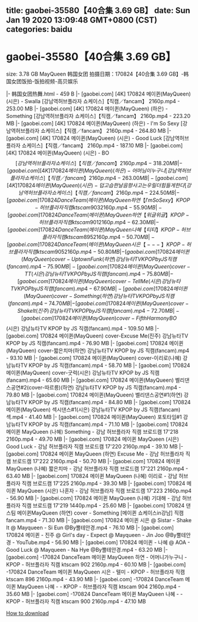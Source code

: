 
title: gaobei-35580【40合集 3.69 GB】
date: Sun Jan 19 2020 13:09:48 GMT+0800 (CST)    
categories: baidu
---

# gaobei-35580【40合集 3.69 GB】
size: 3.78 GB
 MayQueen 韩国女团 拍摄日期：170824【40合集 3.69 GB】-韩国女团饭拍-饭拍视频-高贝娱乐
 
|- 韩国女团热舞.html - 459 B
|- [gaobei.com] [4K] 170824 메이퀸(MayQueen) (시은) - Swalla [강남역허브플라자 쇼케이스]【직캠／fancam】 2160p.mp4 - 253.00 MB
|- [gaobei.com] [4K] 170824 메이퀸(MayQueen) (하은) - Something [강남역허브플라자 쇼케이스]【직캠／fancam】 2160p.mp4 - 223.20 MB
|- [gaobei.com] [4K] 170824 메이퀸(MayQueen) (하은) - I'm So Sexy [강남역허브플라자 쇼케이스]【직캠／fancam】 2160p.mp4 - 264.80 MB
|- [gaobei.com] [4K] 170824 메이퀸(MayQueen) (시은) - Good Luck [강남역허브플라자 쇼케이스]【직캠／fancam】 2160p.mp4 - 187.10 MB
|- [gaobei.com] [4K] 170824 메이퀸(MayQueen) (시은) - BO$$ [강남역허브플라자 쇼케이스]【직캠／fancam】 2160p.mp4 - 318.20 MB
|- [gaobei.com] [4K] 170824 메이퀸(MayQueen) (하은) - 어머님이 누구니 [강남역허브플라자 쇼케이스]【직캠／fancam】 2160p.mp4 - 263.00 MB
|- [gaobei.com] [4K] 170824 메이퀸(MayQueen) (시은) - 덥고 습한 날 음향사고는 우릴 더 힘들게 한다 [강남역허브플라자 쇼케이스]【직캠／fancam】 2160p.mp4 - 224.50 MB
|- [gaobei.com] 170824 DanceTeam (메이퀸) MayQueen 하연 【 I'm So Sexy 】 KPOP - 허브플라자 직캠 ktscam 903 2160p.mp4 - 55.90 MB
|- [gaobei.com] 170824 DanceTeam (메이퀸) MayQueen 하연 【 위글위글 】 KPOP - 허브플라자 직캠 ktscam 901 2160p.mp4 - 62.30 MB
|- [gaobei.com] 170824 DanceTeam (메이퀸) MayQueen 나혜 【 티티 】 KPOP - 허브플라자 직캠 ktscam 895 2160p.mp4 - 50.70 MB
|- [gaobei.com] 170824 DanceTeam (메이퀸) MayQueen 시은 【 --- 】 KPOP - 허브플라자 직캠 ktscam 905 2160p.mp4 - 50.80 MB
|- [gaobei.com] 170824 메이퀸(MayQueen) cover-Uptown Funk(하연) 강남뉴타TV KPOP by JS 직캠(fancam).mp4 - 75.90 MB
|- [gaobei.com] 170824 메이퀸(MayQueen) cover-TT(시은) 강남뉴타TV KPOP by JS 직캠(fancam).mp4 - 75.80 MB
|- [gaobei.com] 170824 메이퀸(MayQueen) cover-Tell Me(시은) 강남뉴타TV KPOP by JS 직캠(fancam).mp4 - 67.90 MB
|- [gaobei.com] 170824 메이퀸(MayQueen) cover-Something(하연) 강남뉴타TV KPOP by JS 직캠(fancam).mp4 - 74.70 MB
|- [gaobei.com] 170824 메이퀸(MayQueen) cover-Shake It(진주) 강남뉴타TV KPOP by JS 직캠(fancam).mp4 - 72.70 MB
|- [gaobei.com] 170824 메이퀸(MayQueen) cover-Fifth Harmony BO$$(시은) 강남뉴타TV KPOP by JS 직캠(fancam).mp4 - 109.50 MB
|- [gaobei.com] 170824 메이퀸(MayQueen) cover-Excuse Me(진주) 강남뉴타TV KPOP by JS 직캠(fancam).mp4 - 76.90 MB
|- [gaobei.com] 170824 메이퀸(MayQueen) cover-짧은치마(하연) 강남뉴타TV KPOP by JS 직캠(fancam).mp4 - 93.10 MB
|- [gaobei.com] 170824 메이퀸(MayQueen) cover-이리로(나혜) 강남뉴타TV KPOP by JS 직캠(fancam).mp4 - 58.70 MB
|- [gaobei.com] 170824 메이퀸(MayQueen) cover-굿럭(시은) 강남뉴타TV KPOP by JS 직캠(fancam).mp4 - 65.60 MB
|- [gaobei.com] 170824 메이퀸(MayQueen) 벨리댄스공연#2(cover-따르릉)(하연) 강남뉴타TV KPOP by JS 직캠(fancam).mp4 - 79.80 MB
|- [gaobei.com] 170824 메이퀸(MayQueen) 벨리댄스공연#1(하연) 강남뉴타TV KPOP by JS 직캠(fancam).mp4 - 84.80 MB
|- [gaobei.com] 170824 메이퀸(MayQueen) 섹시댄스#1(시은) 강남뉴타TV KPOP by JS 직캠(fancam)섹.mp4 - 41.40 MB
|- [gaobei.com] 170824 메이퀸(MayQueen) 포토타임#1 강남뉴타TV KPOP by JS 직캠(fancam).mp4 - 71.10 MB
|- [gaobei.com] 170824 메이퀸 MayQueen (나혜) Something - 강남 허브플라자 직캠 브로드캠 17'218 2160p.mp4 - 49.70 MB
|- [gaobei.com] 170824 메이퀸 MayQueen (시은) Good Luck - 강남 허브플라자 직캠 브로드캠 17'220 2160p.mp4 - 39.10 MB
|- [gaobei.com] 170824 메이퀸 MayQueen (하연) Excuse Me - 강남 허브플라자 직캠 브로드캠 17'222 2160p.mp4 - 50.70 MB
|- [gaobei.com] 170824 메이퀸 MayQueen (나혜) 짧은치마 - 강남 허브플라자 직캠 브로드캠 17'221 2160p.mp4 - 63.40 MB
|- [gaobei.com] 170824 메이퀸 MayQueen (나혜) 이리로 - 강남 허브플라자 직캠 브로드캠 17'225 2160p.mp4 - 39.30 MB
|- [gaobei.com] 170824 메이퀸 MayQueen (시은) 나혼자 - 강남 허브플라자 직캠 브로드캠 17'223 2160p.mp4 - 56.90 MB
|- [gaobei.com] 170824 메이퀸 MayQueen (나혜) 기대해 - 강남 허브플라자 직캠 브로드캠 17'219 1440p.mp4 - 25.60 MB
|- [gaobei.com] 170824 댄스팀 메이퀸MayQueen (하연) cover - Something [메이퀸 쇼케이스in강남] 직캠fancam.mp4 - 71.30 MB
|- [gaobei.com] 170824 메이퀸 시은 @ Sistar - Shake It @ Mayqueen - Si Eun @By뿔테안경.mp4 - 76.10 MB
|- [gaobei.com] 170824 메이퀸 - 진주 @ Girl's day - Expect @ Mayqueen - Jin Joo @By뿔테안경 - YouTube.mp4 - 56.90 MB
|- [gaobei.com] 170824 메이퀸 - 나혜 @ AOA - Good Luck @ Mayqueen - Na Hye @By뿔테안경.mp4 - 63.20 MB
|- [gaobei.com] -170824 DanceTeam 메이퀸 MayQueen 하연 - 어머니가누구니 - KPOP - 허브플라자 직캠 ktscam 902 2160p.mp4 - 60.10 MB
|- [gaobei.com] -170824 DanceTeam 메이퀸 MayQueen 시은 - 텔미 - KPOP - 허브플라자 직캠 ktscam 896 2160p.mp4 - 43.90 MB
|- [gaobei.com] -170824 DanceTeam 메이퀸 MayQueen 나혜 - - KPOP - 허브플라자 직캠 ktscam 904 2160p.mp4 - 35.60 MB
|- [gaobei.com] -170824 DanceTeam 메이퀸 MayQueen 나혜 - - KPOP - 허브플라자 직캠 ktscam 900 2160p.mp4 - 47.10 MB

[How to download](https://bpcam.bemobtrk.com/go/2ceec3aa-1ca2-46d6-b9ff-aaa5c184517c?jno=127)